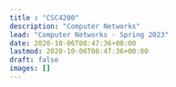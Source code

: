 ```yaml
---
title : "CSC4200"
description: "Computer Networks"
lead: "Computer Networks - Spring 2023"
date: 2020-10-06T08:47:36+00:00
lastmod: 2020-10-06T08:47:36+00:00
draft: false
images: []
---
```

